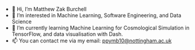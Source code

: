 - 👋 Hi, I’m Matthew Zak Burchell
- 👀 I’m interested in Machine Learning, Software Engineering, and Data Science
- 🌱 I’m currently learning Machine Learning for Cosmological Simulation in TensorFlow, and data visualisation with Dash.
- 📫 You can contact me via my email: ppymb10@nottingham.ac.uk

<!---
MZBurchell/MZBurchell is a ✨ special ✨ repository because its `README.md` (this file) appears on your GitHub profile.
You can click the Preview link to take a look at your changes.
--->
